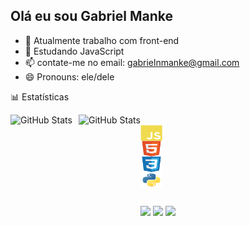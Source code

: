 ## Olá eu sou Gabriel Manke

- 🔭 Atualmente trabalho com front-end
- 🌱 Estudando JavaScript
- 📫 contate-me no email: gabrielnmanke@gmail.com
- 😄 Pronouns: ele/dele

📊 Estatísticas

  <img 
    align="left" 
    alt="GitHub Stats" 
    height="200" 
    style="padding-right: 10px;" 
    src="https://github-readme-stats.vercel.app/api?username=Mankeya&show_icons=true&theme=tokyonight&include_all_commits=true&locale=pt-br" 
  />

<img 
      align="left" 
      alt="GitHub Stats" 
      height="200" 
      src="https://github-readme-stats.vercel.app/api/top-langs/?username=Mankeya&theme=tokyonight&layout=compact&custom_title=Tecnologias&langs_count=9" 
  />


<div style="display: inline_block"><br>
  <img align="center" alt="Rafa-Js" height="25" width="35" src="https://raw.githubusercontent.com/devicons/devicon/master/icons/javascript/javascript-plain.svg">
  <br/>
  <img align="center" alt="Rafa-HTML" height="25" width="35" src="https://raw.githubusercontent.com/devicons/devicon/master/icons/html5/html5-original.svg">
  <br/>
  <img align="center" alt="Rafa-CSS" height="25" width="35" src="https://raw.githubusercontent.com/devicons/devicon/master/icons/css3/css3-original.svg">
  <br/>
  <img align="center" alt="Rafa-Python" height="25" width="35" src="https://raw.githubusercontent.com/devicons/devicon/master/icons/python/python-original.svg">
  <br/>
</div>
  
  ##
 
<div> 
  <a href="https://www.instagram.com/gabrielmankke/" target="_blank"><img src="https://img.shields.io/badge/-Instagram-%23E4405F?style=for-the-badge&logo=instagram&logoColor=white" target="_blank"></a>
  <a href = "mailto:gabrielnmanke@gmail.com"><img src="https://img.shields.io/badge/-Gmail-%23333?style=for-the-badge&logo=gmail&logoColor=white" target="_blank"></a>
  <a href="https://www.linkedin.com/in/gabrielmanke/" target="_blank"><img src="https://img.shields.io/badge/-LinkedIn-%230077B5?style=for-the-badge&logo=linkedin&logoColor=white" target="_blank"></a> 
  
</div>
